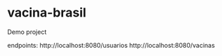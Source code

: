 # vacina-brasil
Demo project

endpoints:
http://localhost:8080/usuarios
http://localhost:8080/vacinas
